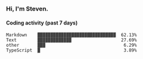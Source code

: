 ### Hi, I'm Steven.

#### Coding activity (past 7 days)
```
Markdown    ▓▓▓▓▓▓▓▓▓▓▓▓▓▓▓▓▓▓▓▓▓▓▓▓▓▓▓▓▓▓  62.13%
Text        ▓▓▓▓▓▓▓▓▓▓▓▓▓                   27.69%
other       ▓▓▓                              6.29%
TypeScript  ▓                                3.89%
```
